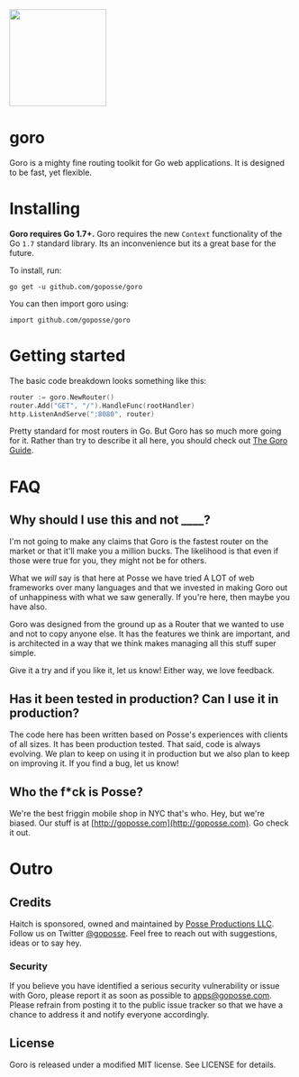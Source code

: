 
<img src="https://raw.githubusercontent.com/goposse/goro/assets/goro_logo.png" align="center" width="172">

# goro

Goro is a mighty fine routing toolkit for Go web applications. It is designed to
be fast, yet flexible.

# Installing

**Goro requires Go 1.7+.** Goro requires the new `Context` functionality of the Go `1.7`
standard library. Its an inconvenience but its a great base for the future.

To install, run:

```
go get -u github.com/goposse/goro
```

You can then import goro using:

```
import github.com/goposse/goro
```

# Getting started

The basic code breakdown looks something like this:

```go
router := goro.NewRouter()
router.Add("GET", "/").HandleFunc(rootHandler)
http.ListenAndServe(":8080", router)
```

Pretty standard for most routers in Go. But Goro has so much more going for it. Rather
than try to describe it all here, you should check out [The Goro Guide](https://github.com/goposse/goro/wiki).

# FAQ

## Why should I use this and not ____?

I'm not going to make any claims that Goro is the fastest router on the market or that it'll make you a million bucks. The likelihood is that even if those were true for you, they might not be for others.

What we *will* say is that here at Posse we have tried A LOT of web frameworks over many languages and that we invested in making Goro out of unhappiness with what we saw generally. If you're here, then maybe you have also.

Goro was designed from the ground up as a Router that we wanted to use and not to copy anyone else. It has the features we think are important, and is architected in a way that we think makes managing all this stuff super simple.

Give it a try and if you like it, let us know! Either way, we love feedback.

## Has it been tested in production? Can I use it in production?

The code here has been written based on Posse's experiences with clients of all sizes. It has been production tested. That said, code is always evolving. We plan to keep on using it in production but we also plan to keep on improving it. If you find a bug, let us know!

## Who the f*ck is Posse?

We're the best friggin mobile shop in NYC that's who. Hey, but we're biased. Our stuff is at [http://goposse.com](http://goposse.com). Go check it out.

# Outro

## Credits

Haitch is sponsored, owned and maintained by [Posse Productions LLC](http://goposse.com). Follow us on Twitter [@goposse](https://twitter.com/goposse). Feel free to reach out with suggestions, ideas or to say hey.

### Security

If you believe you have identified a serious security vulnerability or issue with Goro, please report it as soon as possible to apps@goposse.com. Please refrain from posting it to the public issue tracker so that we have a chance to address it and notify everyone accordingly.

## License

Goro is released under a modified MIT license. See LICENSE for details.
